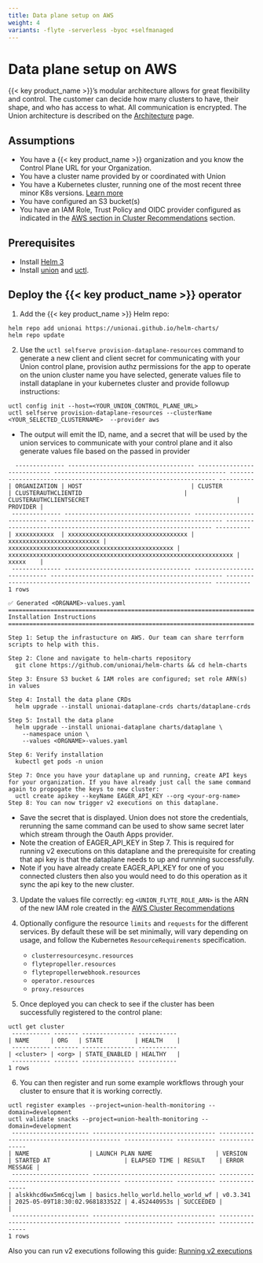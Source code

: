 ```yaml
---
title: Data plane setup on AWS
weight: 4
variants: -flyte -serverless -byoc +selfmanaged
---
```


# Data plane setup on AWS

{{< key product_name >}}’s modular architecture allows for great flexibility and control. The customer can decide how many clusters to have, their shape, and who has access to what. All communication is encrypted.  The Union architecture is described on the [Architecture](../../architecture) page.

## Assumptions
* You have a {{< key product_name >}} organization and you know the Control Plane URL for your Organization.
* You have a cluster name provided by or coordinated with Union
* You have a Kubernetes cluster, running one of the most recent three minor K8s versions. [Learn more](https://kubernetes.io/releases/version-skew-policy/)
* You have configured an S3 bucket(s)
* You have an IAM Role, Trust Policy and OIDC provider configured as indicated in the [AWS section in Cluster Recommendations](./cluster-recommendations.md/#aws) section.


## Prerequisites
* Install [Helm 3](https://helm.sh/docs/intro/install/)
* Install [union](../api-reference/union-cli) and [uctl](../api-reference/uctl-cli).


## Deploy the {{< key product_name >}} operator

1. Add the {{< key product_name >}} Helm repo:
```shell
helm repo add unionai https://unionai.github.io/helm-charts/
helm repo update
```

2. Use the `uctl selfserve provision-dataplane-resources` command to generate a new client and client secret for communicating with your Union control plane, provision authz permissions for the app to operate on the union cluster name you have selected, generate values file to install dataplane in your kubernetes cluster and provide followup instructions:
```shell
uctl config init --host=<YOUR_UNION_CONTROL_PLANE_URL>
uctl selfserve provision-dataplane-resources --clusterName <YOUR_SELECTED_CLUSTERNAME>  --provider aws
```
* The output will emit the ID, name, and a secret that will be used by the union services to communicate with your control plane and it also generate values file based on the passed in provider
```shell
  -------------- ------------------------------------ ---------------------------- ------------------------------------------------- ------------------------------------------------------------------ ---------- 
| ORGANIZATION | HOST                               | CLUSTER                    | CLUSTERAUTHCLIENTID                             | CLUSTERAUTHCLIENTSECRET                                          | PROVIDER |
 -------------- ------------------------------------ ---------------------------- ------------------------------------------------- ------------------------------------------------------------------ ---------- 
| xxxxxxxxxxx  | xxxxxxxxxxxxxxxxxxxxxxxxxxxxxxxxxx | xxxxxxxxxxxxxxxxxxxxxxxxxx | xxxxxxxxxxxxxxxxxxxxxxxxxxxxxxxxxxxxxxxxxxxxxxx | xxxxxxxxxxxxxxxxxxxxxxxxxxxxxxxxxxxxxxxxxxxxxxxxxxxxxxxxxxxxxxxx | xxxxx    |
 -------------- ------------------------------------ ---------------------------- ------------------------------------------------- ------------------------------------------------------------------ ---------- 
1 rows

✅ Generated <ORGNAME>-values.yaml
======================================================================
Installation Instructions
======================================================================

Step 1: Setup the infrastucture on AWS. Our team can share terrform scripts to help with this.

Step 2: Clone and navigate to helm-charts repository
  git clone https://github.com/unionai/helm-charts && cd helm-charts

Step 3: Ensure S3 bucket & IAM roles are configured; set role ARN(s) in values

Step 4: Install the data plane CRDs
  helm upgrade --install unionai-dataplane-crds charts/dataplane-crds

Step 5: Install the data plane
  helm upgrade --install unionai-dataplane charts/dataplane \
    --namespace union \
    --values <ORGNAME>-values.yaml

Step 6: Verify installation
  kubectl get pods -n union

Step 7: Once you have your dataplane up and running, create API keys for your organization. If you have already just call the same command again to propogate the keys to new cluster:
  uctl create apikey --keyName EAGER_API_KEY --org <your-org-name>
Step 8: You can now trigger v2 executions on this dataplane.
```
* Save the secret that is displayed. Union does not store the credentials, rerunning the same command can be used to show same secret later which stream through the Oauth Apps provider.
* Note the creation of EAGER_API_KEY in Step 7. This is required for running v2 executions on this dataplane and the prerequisite for creating that api key is that the dataplane needs to up and runnning successfully.
* Note if you have already create EAGER_API_KEY for one of you connected clusters then also you would need to do this operation as it sync the api key to the new cluster.

3.  Update the values file correctly:
eg  `<UNION_FLYTE_ROLE_ARN>` is the ARN of the new IAM role created in the [AWS Cluster Recommendations](./cluster-recommendations.md#iam)

4. Optionally configure the resource `limits` and `requests` for the different services.  By default these will be set minimally, will vary depending on usage, and follow the Kubernetes `ResourceRequirements` specification.
    * `clusterresourcesync.resources`
    * `flytepropeller.resources`
    * `flytepropellerwebhook.resources`
    * `operator.resources`
    * `proxy.resources`

5. Once deployed you can check to see if the cluster has been successfully registered to the control plane:

```shell
uctl get cluster
 ----------- ------- --------------- -----------
| NAME      | ORG   | STATE         | HEALTH    |
 ----------- ------- --------------- -----------
| <cluster> | <org> | STATE_ENABLED | HEALTHY   |
 ----------- ------- --------------- -----------
1 rows
```

6. You can then register and run some example workflows through your cluster to ensure that it is working correctly.

```shell
uctl register examples --project=union-health-monitoring --domain=development
uctl validate snacks --project=union-health-monitoring --domain=development
 ---------------------- ----------------------------------- ---------- -------------------------------- -------------- ----------- ---------------
| NAME                 | LAUNCH PLAN NAME                  | VERSION  | STARTED AT                     | ELAPSED TIME | RESULT    | ERROR MESSAGE |
 ---------------------- ----------------------------------- ---------- -------------------------------- -------------- ----------- ---------------
| alskkhcd6wx5m6cqjlwm | basics.hello_world.hello_world_wf | v0.3.341 | 2025-05-09T18:30:02.968183352Z | 4.452440953s | SUCCEEDED |               |
 ---------------------- ----------------------------------- ---------- -------------------------------- -------------- ----------- ---------------
1 rows
```
Also you can run v2 executions following this guide: [Running v2 executions](https://www.union.ai/docs/v2/byoc/user-guide/getting-started/running/)
